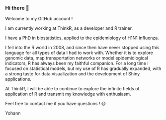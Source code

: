 ### Hi there 👋

<!--
**ymansiaux/ymansiaux** is a ✨ _special_ ✨ repository because its `README.md` (this file) appears on your GitHub profile.

Here are some ideas to get you started:

- 🔭 I’m currently working on ...
- 🌱 I’m currently learning ...
- 👯 I’m looking to collaborate on ...
- 🤔 I’m looking for help with ...
- 💬 Ask me about ...
- 📫 How to reach me: ...
- 😄 Pronouns: ...
- ⚡ Fun fact: ...
-->

Welcome to my GitHub account !

I am currently working at ThinkR, as a developer and R trainer.

I have a PhD in biostatistics, applied to the epidemiology of H1N1 influenza. 

I fell into the R world in 2008, and since then have never stopped using this language for all types of data I had to work with. Whether it is to explore genomic data, map transportation networks or model epidemiological indicators, R has always been my faithful companion.
For a long time I focused on statistical models, but my use of R has gradually expanded, with a strong taste for data visualization and the development of Shiny applications.

At ThinkR, I will be able to continue to explore the infinite fields of application of R and transmit my knowledge with enthusiasm.

Feel free to contact me if you have questions ! 😃

Yohann
